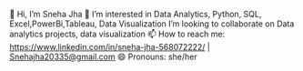 👋 Hi, I’m Sneha Jha
👀 I’m interested in Data Analytics, Python, SQL, Excel,PowerBi,Tableau, Data Visualization
I’m looking to collaborate on Data analytics projects, data visualization
📫 How to reach me: https://www.linkedin.com/in/sneha-jha-568072222/ | Snehajha20335@gmail.com
😄 Pronouns: she/her
<br>

